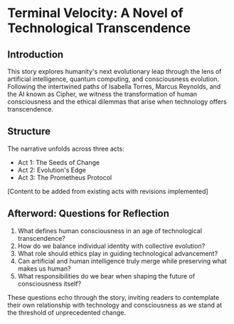 # Terminal Velocity: A Novel of Technological Transcendence

## Introduction
This story explores humanity's next evolutionary leap through the lens of artificial intelligence, quantum computing, and consciousness evolution. Following the intertwined paths of Isabella Torres, Marcus Reynolds, and the AI known as Cipher, we witness the transformation of human consciousness and the ethical dilemmas that arise when technology offers transcendence.

## Structure
The narrative unfolds across three acts:
- Act 1: The Seeds of Change
- Act 2: Evolution's Edge  
- Act 3: The Prometheus Protocol

[Content to be added from existing acts with revisions implemented]

## Afterword: Questions for Reflection
1. What defines human consciousness in an age of technological transcendence?
2. How do we balance individual identity with collective evolution?
3. What role should ethics play in guiding technological advancement?
4. Can artificial and human intelligence truly merge while preserving what makes us human?
5. What responsibilities do we bear when shaping the future of consciousness itself?

These questions echo through the story, inviting readers to contemplate their own relationship with technology and consciousness as we stand at the threshold of unprecedented change.
